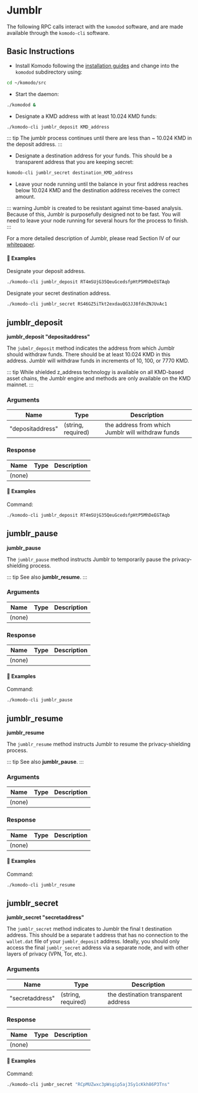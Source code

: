 # Jumblr

The following RPC calls interact with the `komodod` software, and are made available through the `komodo-cli` software.

## Basic Instructions

- Install Komodo following the [installation guides](../installations/basic-instructions.html#installing-basic-komodo-software) and change into the `komodod` subdirectory using:

```bash
cd ~/komodo/src
```

- Start the daemon:

```bash
./komodod &
```

- Designate a KMD address with at least 10.024 KMD funds:

```bash
./komodo-cli jumblr_deposit KMD_address
```

::: tip
The jumblr process continues until there are less than ~ 10.024 KMD in the deposit address.
:::

- Designate a destination address for your funds. This should be a transparent address that you are keeping secret:

```bash
komodo-cli jumblr_secret destination_KMD_address
```

- Leave your node running until the balance in your first address reaches below 10.024 KMD and the destination address receives the correct amount.

::: warning
Jumblr is created to be resistant against time-based analysis. Because of this, Jumblr is purposefully designed not to be fast. You will need to leave your node running for several hours for the process to finish.
:::

For a more detailed description of Jumblr, please read Section IV of our [whitepaper](https://komodoplatform.com/whitepaper).

#### :pushpin: Examples

Designate your deposit address.

```bash
./komodo-cli jumblr_deposit RT4mSUjG35QeuGcedsfpHtP5MhDeEGTAqb
```

Designate your secret destination address.

```bash
./komodo-cli jumblr_secret RS46GZ5iTkt2exdauQG3JJ8fdnZNJUvAc1
```

## jumblr_deposit

**jumblr_deposit "depositaddress"**

The `jubmlr_deposit` method indicates the address from which Jumblr should withdraw funds. There should be at least 10.024 KMD in this address. Jumblr will withdraw funds in increments of 10, 100, or 7770 KMD.

::: tip
While shielded z_address technology is available on all KMD-based asset chains, the Jumblr engine and methods are only available on the KMD mainnet.
:::

### Arguments

| Name | Type | Description | 
| ---------------- | ------------------ | ------------------------------------------------- |
| "depositaddress" | (string, required) | the address from which Jumblr will withdraw funds |

### Response

| Name | Type | Description | 
| --------- | ---- | ----------- |
| (none)    |      |             |

#### :pushpin: Examples

Command:

```bash
./komodo-cli jumblr_deposit RT4mSUjG35QeuGcedsfpHtP5MhDeEGTAqb
```


<collapse-text hidden title="Response">


```bash
(none)
```

</collapse-text>


## jumblr_pause

**jumblr_pause**

The `jumblr_pause` method instructs Jumblr to temporarily pause the privacy-shielding process.

::: tip
See also <b>jumblr_resume</b>.
:::

### Arguments

| Name | Type | Description | 
| --------- | ---- | ----------- |
| (none)    |      |             |

### Response

| Name | Type | Description | 
| --------- | ---- | ----------- |
| (none)    |      |             |

#### :pushpin: Examples

Command:

```bash
./komodo-cli jumblr_pause
```


<collapse-text hidden title="Response">


```bash
(none)
```

</collapse-text>


## jumblr_resume

**jumblr_resume**

The `jumblr_resume` method instructs Jumblr to resume the privacy-shielding process.

::: tip
See also <b>jumblr_pause</b>.
:::

### Arguments

| Name | Type | Description | 
| --------- | ---- | ----------- |
| (none)    |      |             |

### Response

| Name | Type | Description | 
| --------- | ---- | ----------- |
| (none)    |      |             |

#### :pushpin: Examples

Command:

```bash
./komodo-cli jumblr_resume
```


<collapse-text hidden title="Response">


```bash
(none)
```

</collapse-text>


## jumblr_secret

**jumblr_secret "secretaddress"**

The `jumblr_secret` method indicates to Jumblr the final t destination address. This should be a separate t address that has no connection to the `wallet.dat` file of your `jumblr_deposit` address. Ideally, you should only access the final `jumblr_secret` address via a separate node, and with other layers of privacy (VPN, Tor, etc.).

### Arguments

| Name | Type | Description | 
| --------------- | ------------------ | ----------------------------------- |
| "secretaddress" | (string, required) | the destination transparent address |

### Response

| Name | Type | Description | 
| --------- | ---- | ----------- |
| (none)    |      |             |

#### :pushpin: Examples

Command:

```bash
./komodo-cli jumbr_secret "RCpMUZwxc3pWsgip5aj3Sy1cKkh86P3Tns"
```


<collapse-text hidden title="Response">


```bash
(none)
```

</collapse-text>

